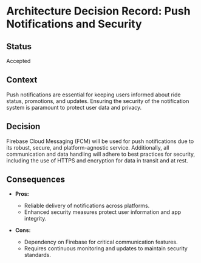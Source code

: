 # Architecture Decision Record: Push Notifications and Security

## Status

Accepted

## Context

Push notifications are essential for keeping users informed about ride status, promotions, and updates. Ensuring the security of the notification system is paramount to protect user data and privacy.

## Decision

Firebase Cloud Messaging (FCM) will be used for push notifications due to its robust, secure, and platform-agnostic service. Additionally, all communication and data handling will adhere to best practices for security, including the use of HTTPS and encryption for data in transit and at rest.

## Consequences

- **Pros:**
  - Reliable delivery of notifications across platforms.
  - Enhanced security measures protect user information and app integrity.
  
- **Cons:**
  - Dependency on Firebase for critical communication features.
  - Requires continuous monitoring and updates to maintain security standards.
